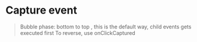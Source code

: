 # Capture event

> Bubble phase: bottom to top , this is the default way, child events gets executed first
> To reverse, use onClickCaptured
